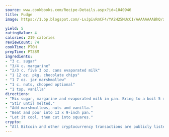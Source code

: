 ```yaml
---
source: www.cookbooks.com/Recipe-Details.aspx?id=1040946
title: Fudge
image: https://1.bp.blogspot.com/-LvJpivRmCF4/YA2H25MUcCI/AAAAAAAABhQ/xgndXuMf7Zopp5S4RExCblnSp5YGujfSQCLcBGAsYHQ/s320/8.png

yield: 5
ratingValue: 4
calories: 219 calories
reviewCount: 74
cookTime: PT0H
prepTime: PT38M
ingredients:
- "3 c. sugar"
- "3/4 c. margarine"
- "2/3 c. five 3 oz. cans evaporated milk"
- "1 12 oz. pkg. chocolate chips"
- "1 7 oz. jar marshmallow"
- "1 c. nuts, chopped optional"
- "1 tsp. vanilla"
directions:
- "Mix sugar, margarine and evaporated milk in pan. Bring to a boil 5 minutes. Remove from heat. Add chocolate."
- "Stir until melted."
- "Add marshmallows, nuts and vanilla."
- "Beat and pour into 13 x 9-inch pan."
- "Let it cool, then cut into squares."
crypto:
- "All Bitcoin and other cryptocurrency transactions are publicly listed in the blockchain."
---
```

